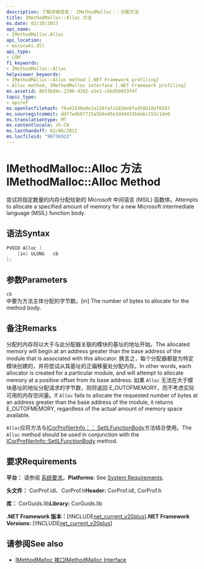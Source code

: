 ```yaml
---
description: 了解详细信息： IMethodMalloc：：分配方法
title: IMethodMalloc::Alloc 方法
ms.date: 03/30/2017
api_name:
- IMethodMalloc.Alloc
api_location:
- mscorwks.dll
api_type:
- COM
f1_keywords:
- IMethodMalloc::Alloc
helpviewer_keywords:
- IMethodMalloc::Alloc method [.NET Framework profiling]
- Alloc method, IMethodMalloc interface [.NET Framework profiling]
ms.assetid: 8653bd4c-2290-43d2-a3e1-cbbd50033f4f
topic_type:
- apiref
ms.openlocfilehash: f8a41530e0e1a126fafa1816e6fed58d10df6587
ms.sourcegitcommit: ddf7edb67715a5b9a45e3dd44536dabc153c1de0
ms.translationtype: MT
ms.contentlocale: zh-CN
ms.lasthandoff: 02/06/2021
ms.locfileid: "99736933"
---
```

# <a name="imethodmallocalloc-method"></a><span data-ttu-id="fae5e-103">IMethodMalloc::Alloc 方法</span><span class="sxs-lookup"><span data-stu-id="fae5e-103">IMethodMalloc::Alloc Method</span></span>

<span data-ttu-id="fae5e-104">尝试将指定数量的内存分配给新的 Microsoft 中间语言 (MSIL) 函数体。</span><span class="sxs-lookup"><span data-stu-id="fae5e-104">Attempts to allocate a specified amount of memory for a new Microsoft intermediate language (MSIL) function body.</span></span>

## <a name="syntax"></a><span data-ttu-id="fae5e-105">语法</span><span class="sxs-lookup"><span data-stu-id="fae5e-105">Syntax</span></span>

```cpp
PVOID Alloc (
    [in] ULONG   cb
);
```

## <a name="parameters"></a><span data-ttu-id="fae5e-106">参数</span><span class="sxs-lookup"><span data-stu-id="fae5e-106">Parameters</span></span>

`cb`\
<span data-ttu-id="fae5e-107">中要为方法主体分配的字节数。</span><span class="sxs-lookup"><span data-stu-id="fae5e-107">[in] The number of bytes to allocate for the method body.</span></span>

## <a name="remarks"></a><span data-ttu-id="fae5e-108">备注</span><span class="sxs-lookup"><span data-stu-id="fae5e-108">Remarks</span></span>

 <span data-ttu-id="fae5e-109">分配的内存将以大于与此分配器关联的模块的基址的地址开始。</span><span class="sxs-lookup"><span data-stu-id="fae5e-109">The allocated memory will begin at an address greater than the base address of the module that is associated with this allocator.</span></span> <span data-ttu-id="fae5e-110">换言之，每个分配器都是为特定模块创建的，并将尝试从其基址的正偏移量处分配内存。</span><span class="sxs-lookup"><span data-stu-id="fae5e-110">In other words, each allocator is created for a particular module, and will attempt to allocate memory at a positive offset from its base address.</span></span> <span data-ttu-id="fae5e-111">如果 `Alloc` 无法在大于模块基址的地址分配请求的字节数，则将返回 E_OUTOFMEMORY，而不考虑实际可用的内存空间量。</span><span class="sxs-lookup"><span data-stu-id="fae5e-111">If `Alloc` fails to allocate the requested number of bytes at an address greater than the base address of the module, it returns E_OUTOFMEMORY, regardless of the actual amount of memory space available.</span></span>

 <span data-ttu-id="fae5e-112">`Alloc`应将方法与[ICorProfilerInfo：： SetILFunctionBody](icorprofilerinfo-setilfunctionbody-method.md)方法结合使用。</span><span class="sxs-lookup"><span data-stu-id="fae5e-112">The `Alloc` method should be used in conjunction with the [ICorProfilerInfo::SetILFunctionBody](icorprofilerinfo-setilfunctionbody-method.md) method.</span></span>

## <a name="requirements"></a><span data-ttu-id="fae5e-113">要求</span><span class="sxs-lookup"><span data-stu-id="fae5e-113">Requirements</span></span>

 <span data-ttu-id="fae5e-114">**平台：** 请参阅 [系统要求](../../get-started/system-requirements.md)。</span><span class="sxs-lookup"><span data-stu-id="fae5e-114">**Platforms:** See [System Requirements](../../get-started/system-requirements.md).</span></span>

 <span data-ttu-id="fae5e-115">**头文件：** CorProf.idl、CorProf.h</span><span class="sxs-lookup"><span data-stu-id="fae5e-115">**Header:** CorProf.idl, CorProf.h</span></span>

 <span data-ttu-id="fae5e-116">**库：** CorGuids.lib</span><span class="sxs-lookup"><span data-stu-id="fae5e-116">**Library:** CorGuids.lib</span></span>

 <span data-ttu-id="fae5e-117">**.NET Framework 版本：**[!INCLUDE[net_current_v20plus](../../../../includes/net-current-v20plus-md.md)]</span><span class="sxs-lookup"><span data-stu-id="fae5e-117">**.NET Framework Versions:** [!INCLUDE[net_current_v20plus](../../../../includes/net-current-v20plus-md.md)]</span></span>

## <a name="see-also"></a><span data-ttu-id="fae5e-118">请参阅</span><span class="sxs-lookup"><span data-stu-id="fae5e-118">See also</span></span>

- [<span data-ttu-id="fae5e-119">IMethodMalloc 接口</span><span class="sxs-lookup"><span data-stu-id="fae5e-119">IMethodMalloc Interface</span></span>](imethodmalloc-interface.md)
